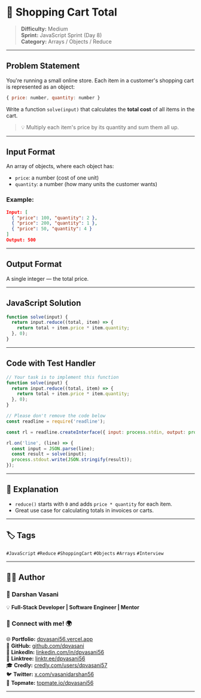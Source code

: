 # 🛒 Shopping Cart Total

> **Difficulty:** Medium  
> **Sprint:** JavaScript Sprint (Day 8)  
> **Category:** Arrays / Objects / Reduce

---

## Problem Statement

You're running a small online store. Each item in a customer's shopping cart is represented as an object:

```js
{ price: number, quantity: number }
```

Write a function `solve(input)` that calculates the **total cost** of all items in the cart.

> 💡 Multiply each item's price by its quantity and sum them all up.

---

## Input Format

An array of objects, where each object has:
- `price`: a number (cost of one unit)
- `quantity`: a number (how many units the customer wants)

### Example:

```json
Input: [
  { "price": 100, "quantity": 2 },
  { "price": 200, "quantity": 1 },
  { "price": 50, "quantity": 4 }
]
Output: 500
```

---

## Output Format

A single integer — the total price.

---

## JavaScript Solution

```js
function solve(input) {
  return input.reduce((total, item) => {
    return total + item.price * item.quantity;
  }, 0);
}
```

---

## Code with Test Handler

```js
// Your task is to implement this function
function solve(input) {
  return input.reduce((total, item) => {
    return total + item.price * item.quantity;
  }, 0);
}

// Please don't remove the code below
const readline = require('readline');

const rl = readline.createInterface({ input: process.stdin, output: process.stdout });

rl.on('line', (line) => {
  const input = JSON.parse(line);
  const result = solve(input);
  process.stdout.write(JSON.stringify(result));
});
```

---

## 🧠 Explanation

- `reduce()` starts with `0` and adds `price * quantity` for each item.
- Great use case for calculating totals in invoices or carts.

---

## 🏷️ Tags

`#JavaScript` `#Reduce` `#ShoppingCart` `#Objects` `#Arrays` `#Interview`

---

## 👨‍💻 Author  

### 🚀 **Darshan Vasani**  
💡 **Full-Stack Developer | Software Engineer | Mentor**    

### 🔗 Connect with me! 🌍  
🌐 **Portfolio:** [dpvasani56.vercel.app](https://dpvasani56.vercel.app/)  
🐙 **GitHub:** [github.com/dpvasani](https://github.com/dpvasani)  
💼 **LinkedIn:** [linkedin.com/in/dpvasani56](https://www.linkedin.com/in/dpvasani56/)  
🌳 **Linktree:** [linktr.ee/dpvasani56](https://linktr.ee/dpvasani56)  
🎓 **Credly:** [credly.com/users/dpvasani57](https://www.credly.com/users/dpvasani57/)  
🐦 **Twitter:** [x.com/vasanidarshan56](https://x.com/vasanidarshan56)  
📢 **Topmate:** [topmate.io/dpvasani56](https://topmate.io/dpvasani56)  

---